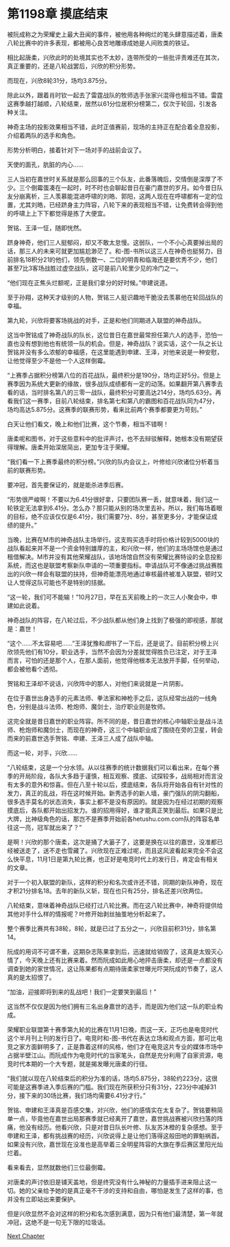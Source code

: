 # 第1198章 摸底结束

被阮成称之为荣耀史上最大丑闻的事件，被他用各种绚烂的笔头肆意描述着，唐柔八轮比赛中的许多表现，都被用心良苦地雕琢成她是人间败类的铁证。

相比起唐柔，兴欣此时的处境其实也不太妙，连带所受的一些批评责难还在其次，真正重要的，还是八轮战罢后，兴欣的积分形势。

而现在，兴欣8轮31分，场均3.875分。

除此以外，跟着肖时钦一起去了雷霆战队的牧师选手张家兴混得也相当不错。雷霆这赛季越打越顺，八轮结束，居然以61分位居积分榜第二，仅次于轮回，引发各种关注。

神奇主场的投影效果相当不错，此时正值赛前，现场的主持正在配合着全息投影，介绍着两队的选手和角色。

形势分析明白，接着针对下一场对手的战前会议了。

天使的面孔，肮脏的内心……

三人当初在嘉世时关系就是那么回事的三个队友，此番落魄后，交情倒是深厚了不少。三个倒霉蛋凑在一起时，时不时也会聊起昔日在豪门嘉世的岁月。如今昔日队友分崩离析，三人羡慕能混进呼啸的刘皓、郭阳，这两人现在在呼啸都有一定的位置，尤其刘皓，已经跻身主力阵容，八轮下来的表现相当不错，让免费转会得到他的呼啸上上下下都觉得是拣了大便宜。

贺铭、王泽一怔，随即恍然。

跻身神奇，他们三人挺郁闷，却又不敢太怠慢。这弱队，一个不小心真要掉出局的话，那三人的未来可就更加尴尬渺茫了。和-图-书所以这三人在神奇也挺努力，目前排名18积分21的他们，领先倒数一、二位的明青和临海还是要优秀不少，他们甚至7比3客场战胜过虚空战队，这可是前八轮里少见的冷门之一。

“他们现在正焦头烂额呢，正是我们拿分的好时候。”申建说道。

至于孙翔，这种天才级别的人物，贺铭三人挺识趣地干脆没去羡慕他在轮回战队的幸福。

第九轮，兴欣将要客场挑战的对手，正是和他们同期进入联盟的神奇战队。

这当中贺铭成了神奇战队的队长，这位昔日在嘉世最常担任第六人的选手，恐怕一直也没有想到他也有统领一队的机会。但是，神奇战队？说实话，这个一队之长让贺铭并没有多么浓郁的幸福感，在这里能遇到申建、王泽，对他来说是一种安慰，让他觉得至少不是他一个人这样倒霉。

“上赛季占据积分榜第八位的百花战队，最终积分是190分，场均正好5分。但是上赛季因为系统大更新的缘故，很多战队成绩都有一定的动荡。如果翻开第八赛季去看的话，当时排名第八的三零一战队，最终积分可要高达214分，场均5.63分。再看我们这一赛季，目前八轮结束，排名第七和第八的霸图和百花战队同为47分，场均高达5.875分。这赛季的联赛形势，看来比前两个赛季都要更为苛刻。”

白天让他们看文，晚上和他们比赛，这个节奏，相当不错啊！

唐柔呢和图书，对于这些意料中的批评声讨，也不去辩驳解释，她根本没有期望获得理解。唐柔开始深居简出，更加专注于荣耀。

“我们看一下上赛季最终的积分榜。”兴欣的队内会议上，叶修给兴欣诸位分析着当前的联赛形势。

要冲冠，首先要保证的，就是能杀进季后赛。

“形势很严峻啊！不要以为6.41分很好拿，只要团队赛一丢，就意味着，我们这一轮铁定无法拿到6.41分。怎么办？那只能从别的场次里去补。所以，我们每场着眼的目标，绝不应该仅仅是6.41分，我们需要7分、8分，甚至更多分，才能保证成绩的提升。”

当晚，比赛在M市的神奇战队主场举行。这支购买选手时将价格计较到5000块的战队看起来并不是一个资金特别雄厚的主，和兴欣一样，他们的主场场馆也是通过租借解决。M市并没有其他荣耀战队，该地场馆自然没有荣耀比赛特设的全息投影系统，而这也是联盟考察新队申请的一项重要指标。申请战队可不像通过挑战赛胜出的兴欣一样会有联盟的扶持，但神奇能漂亮地通过审核最终被准入联盟，顿时又让人觉得这队可能也不是特别的拮据。

“这一轮，我们可不能输！”10月27日，早在五天前晚上的一次三人小聚会中，申建如此说着。

神奇战队的阵容，在八轮过后，不少战队都从他们身上找到了极强的即视感，那就是：嘉世！

“这个……不太容易吧……”王泽犹豫和*图*书了一下后，还是说了。目前积分榜上兴欣领先他们有10分，职业选手，当然不会因为分差就觉得胜负已注定，对于王泽而言，可怕的还是那个人，在那人面前，他觉得他根本无法放开手脚，任何举动，都会被他看个透彻。

贺铭和王泽却不说话，兴欣阵中的那人，对他们来说就是一片阴影。

在位于嘉世出身选手的元素法师、拳法家和神枪手之后，这队经常出战的一线角色，分别是战斗法师、枪炮师、魔剑士，治疗职业则是牧师。

这完全就是昔日嘉世的职业阵容。所不同的是，昔日嘉世的核心中轴职业是战斗法师、枪炮师和魔剑士，而现在的神奇，这三个中轴职业成了围绕在旁的卫星，转会而来的前嘉世选手贺铭、申建、王泽三人成了战队中轴。

而这一轮，对手，兴欣……

“八轮结束，这是一个分水领。从以往赛季的统计数据我们可以看出来，在每个赛季的开局阶段，各队大多趋于谨慎，相互观察、摸底、试探较多，战局相对而言没有太多的意外和惊喜。但在八至十轮以后，摸底结束，各队将开始各自有针对性的发力，真正的乱战，将在这时候开始。新秀选手的新人墙，豪门强队的阴沟翻船，很多选手莫名的状态消失，事实上都不是没有原因的。就是因为在经过初期的观察摸底后，各队都开始出招发力。谁的招用得好，谁才能真正笑到最后。如果只是比大牌，比神级角色的话，那岂不是赛季开始前各hetushu.com.com队的阵容名单往这一亮，冠军就出来了？”

是啊！兴欣的那个唐柔，这次是捅了大篓子了，这要是换在以往的嘉世，没准都已经被送走了，送不走也雪藏了。兴欣现在正难过呢，而且这风波看起来完全不会这么快平息，11月1日是第九轮比赛，也正好是电竞时代上的发行日，肯定会有相关的文章。

对于一个初入联盟的新队，这样的积分和名次或许还不错，同期的新队神奇，现在才积21分排名18。去年的新队义斩，现在也只有25分，排名还差兴欣两位。

八轮结束，意味着神奇战队已经打过八轮比赛。而在这八轮比赛中，神奇将提供给其他对手什么样的情报呢？叶修开始剥丝抽茧地分析起来了。

整个赛季比赛共有38轮，8轮，就是已过了五分之一，兴欣目前积31分，排名第14。

阮成的用词不可谓不重，这期杂志陈果拿到后，迅速就给销毁了，这真是太毁灭心情了，今天晚上还有比赛来着。然而阮成如此用心地抨击唐柔，却还是一点都没有调查到她的家世情况，这让陈果都有点期待唐柔家世曝光吓哭阮成的节奏了，这人真的是太招恨了。

“加油，迎接即将到来的乱战吧！我们一定要笑到最后！”

这当然不仅仅是因为他们拥有三名出身嘉世的选手，而是因为他们这一队的职业构成。

荣耀职业联盟第十赛季第九轮的比赛在11月1日晚，而这一天，正巧也是电竞时代这个半月刊上刊的发行日了。电竞时和-图-书代在表达立场和观点方面，那可比电竞之家方面鲜明多了，正是靠着这样的风格，他们才在电竞这片专业的媒体市场中占据半壁江山。而阮成作为电竞时代的当家笔头，自然是充分利用了自家资源，电竞时代本期的一个大专题，就是揭发曝光唐柔的行径。

“我们就以现在八轮结束后的积分为准的话，场均5.875分，38轮约223分，这很可能是这赛季进入季后赛的门槛。我们现在所获积分只有31分，223分中减掉31分，接下来的30场比赛，我们场均需要6.41分才行。”

贺铭、申建和王泽真是百感交集，对兴欣，他们的感情实在太复杂了。贺铭要稍简单一点，毕竟他在嘉世出局那赛季就已经离开了嘉世，嘉世挑战赛被兴欣扫落的阵痛，他没有经历。他看兴欣，只是对昔日队长叶修、队友苏沐橙的复杂感想。至于申建和王泽，都有挑战赛的经历，兴欣说得上是让他们落得这般田地的罪魁祸首。如果没有兴欣，嘉世现在没准也是高举着三全明星阵容的大旗在季后赛区里阳光灿烂着。

看来看去，显然就数他们三位最倒霉。

对唐柔的声讨依旧是铺天盖地，但是终究没有什么神秘的力量插手进来阻止这一切。她的父亲给予她的是真正毫不干涉的支持和自由，哪怕是发生了这样的事，也并没有立即站出来要保护。

但是兴欣显然不会对这样的积分和名次感到满意，因为只有他们最清楚，第一年就冲冠，这绝不是一句无下限的垃圾话。



[Next Chapter](%E7%AC%AC1199%E7%AB%A0%20%E7%A5%9E%E5%A5%87%E6%88%98%E9%98%9F%E7%9A%84%E5%BC%83%E5%AD%90.md)
